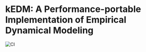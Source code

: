 # kEDM: A Performance-portable Implementation of Empirical Dynamical Modeling
![CI](https://github.com/keichi/kEDM-paper/workflows/CI/badge.svg)
